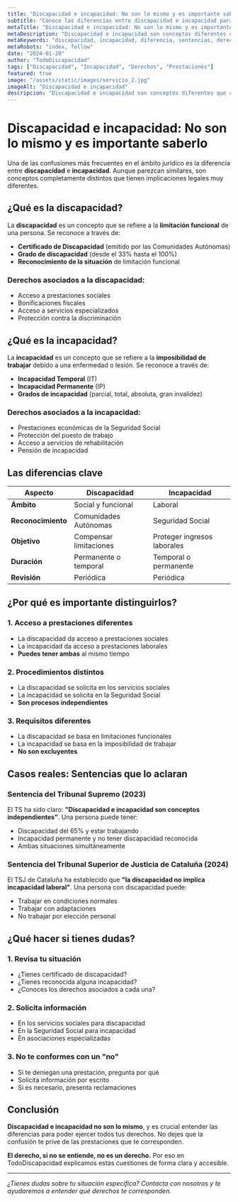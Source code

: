 ```yaml
---
title: "Discapacidad e incapacidad: No son lo mismo y es importante saberlo"
subtitle: "Conoce las diferencias entre discapacidad e incapacidad para ejercer todos tus derechos"
metaTitle: "Discapacidad e incapacidad: No son lo mismo y es importante saberlo"
metaDescription: "Discapacidad e incapacidad son conceptos diferentes que confunden a muchas familias. Te explicamos las diferencias y por qué es crucial distinguirlos."
metaKeywords: "discapacidad, incapacidad, diferencia, sentencias, derechos, prestaciones"
metaRobots: "index, follow"
date: "2024-01-20"
author: "TodoDiscapacidad"
tags: ["Discapacidad", "Incapacidad", "Derechos", "Prestaciones"]
featured: true
image: "/assets/static/images/servicio_2.jpg"
imageAlt: "Discapacidad e incapacidad"
descripcion: "Discapacidad e incapacidad son conceptos diferentes que confunden a muchas familias. Te explicamos las diferencias."
---
```


# Discapacidad e incapacidad: No son lo mismo y es importante saberlo

Una de las confusiones más frecuentes en el ámbito jurídico es la diferencia entre **discapacidad** e **incapacidad**. Aunque parezcan similares, son conceptos completamente distintos que tienen implicaciones legales muy diferentes.

## ¿Qué es la discapacidad?

La **discapacidad** es un concepto que se refiere a la **limitación funcional** de una persona. Se reconoce a través de:

- **Certificado de Discapacidad** (emitido por las Comunidades Autónomas)
- **Grado de discapacidad** (desde el 33% hasta el 100%)
- **Reconocimiento de la situación** de limitación funcional

### Derechos asociados a la discapacidad:

- Acceso a prestaciones sociales
- Bonificaciones fiscales
- Acceso a servicios especializados
- Protección contra la discriminación

## ¿Qué es la incapacidad?

La **incapacidad** es un concepto que se refiere a la **imposibilidad de trabajar** debido a una enfermedad o lesión. Se reconoce a través de:

- **Incapacidad Temporal** (IT)
- **Incapacidad Permanente** (IP)
- **Grados de incapacidad** (parcial, total, absoluta, gran invalidez)

### Derechos asociados a la incapacidad:

- Prestaciones económicas de la Seguridad Social
- Protección del puesto de trabajo
- Acceso a servicios de rehabilitación
- Pensión de incapacidad

## Las diferencias clave

| Aspecto | Discapacidad | Incapacidad |
|---------|-------------|-------------|
| **Ámbito** | Social y funcional | Laboral |
| **Reconocimiento** | Comunidades Autónomas | Seguridad Social |
| **Objetivo** | Compensar limitaciones | Proteger ingresos laborales |
| **Duración** | Permanente o temporal | Temporal o permanente |
| **Revisión** | Periódica | Periódica |

## ¿Por qué es importante distinguirlos?

### 1. **Acceso a prestaciones diferentes**

- La discapacidad da acceso a prestaciones sociales
- La incapacidad da acceso a prestaciones laborales
- **Puedes tener ambas** al mismo tiempo

### 2. **Procedimientos distintos**

- La discapacidad se solicita en los servicios sociales
- La incapacidad se solicita en la Seguridad Social
- **Son procesos independientes**

### 3. **Requisitos diferentes**

- La discapacidad se basa en limitaciones funcionales
- La incapacidad se basa en la imposibilidad de trabajar
- **No son excluyentes**

## Casos reales: Sentencias que lo aclaran

### Sentencia del Tribunal Supremo (2023)

El TS ha sido claro: **"Discapacidad e incapacidad son conceptos independientes"**. Una persona puede tener:

- Discapacidad del 65% y estar trabajando
- Incapacidad permanente y no tener discapacidad reconocida
- Ambas situaciones simultáneamente

### Sentencia del Tribunal Superior de Justicia de Cataluña (2024)

El TSJ de Cataluña ha establecido que **"la discapacidad no implica incapacidad laboral"**. Una persona con discapacidad puede:

- Trabajar en condiciones normales
- Trabajar con adaptaciones
- No trabajar por elección personal

## ¿Qué hacer si tienes dudas?

### 1. **Revisa tu situación**

- ¿Tienes certificado de discapacidad?
- ¿Tienes reconocida alguna incapacidad?
- ¿Conoces los derechos asociados a cada una?

### 2. **Solicita información**

- En los servicios sociales para discapacidad
- En la Seguridad Social para incapacidad
- En asociaciones especializadas

### 3. **No te conformes con un "no"**

- Si te deniegan una prestación, pregunta por qué
- Solicita información por escrito
- Si es necesario, presenta reclamaciones

## Conclusión

**Discapacidad e incapacidad no son lo mismo**, y es crucial entender las diferencias para poder ejercer todos tus derechos. No dejes que la confusión te prive de las prestaciones que te corresponden.

**El derecho, si no se entiende, no es un derecho.** Por eso en TodoDiscapacidad explicamos estas cuestiones de forma clara y accesible.

---

*¿Tienes dudas sobre tu situación específica? Contacta con nosotros y te ayudaremos a entender qué derechos te corresponden.*
